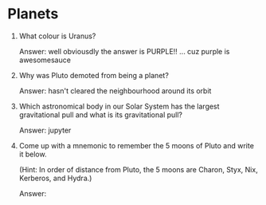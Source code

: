 # Planets

1. What colour is Uranus? 
   
   Answer: well obviousdly the answer is PURPLE!! ... cuz purple is awesomesauce
     
2. Why was Pluto demoted from being a planet?

   Answer: hasn't cleared the neighbourhood around its orbit
   
3. Which astronomical body in our Solar System has the largest gravitational pull and what is its gravitational pull?

   Answer: jupyter
     
4. Come up with a mnemonic to remember the 5 moons of Pluto and write it below.
   
   (Hint: In order of distance from Pluto, the 5 moons are Charon, Styx, Nix, Kerberos, and Hydra.)
   
   Answer: 
